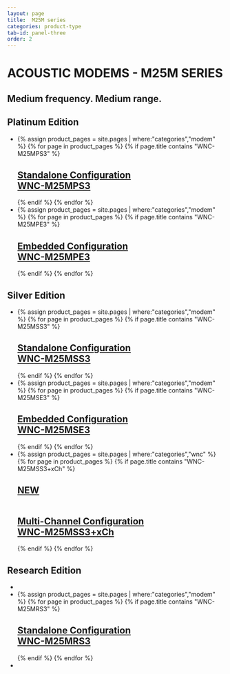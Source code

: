 ```yaml
---
layout: page
title:  M25M series
categories: product-type
tab-id: panel-three
order: 2
---
```


<h1 class='panel-heading'>ACOUSTIC MODEMS - M25M SERIES</h1>
<h2 class='panel-sub-heading'>Medium frequency. Medium range.</h2>
<div class='grey-container'>
    <h2 class='edition'>Platinum Edition</h2>
    <ul class="edition-container">
        <li class="modem-container">
            <div class="hOXnHC">
                {% assign product_pages = site.pages | where:"categories","modem" %}
                {% for page in product_pages %}
                {% if page.title contains "WNC-M25MPS3" %}
                <div class='mod modBlogPost'>
                    <a href="{{site.baseurl}}{{page.url}}"><img alt="" src="{{site.baseurl}}/images/thumbnail-wnc-m25mps3.jpg" />
                    <div class='content'>
                    <h2>Standalone Configuration <br>WNC-M25MPS3</h2>
                  </div></a>
                </div>
                {% endif %}
                {% endfor %}
            </div>
        </li>
        <li class="modem-container">
            <div class="hOXnHC">
                {% assign product_pages = site.pages | where:"categories","modem" %}
                {% for page in product_pages %}
                {% if page.title contains "WNC-M25MPE3" %}
                <div class='mod modBlogPost'>
                    <a href="{{site.baseurl}}{{page.url}}"><img alt="" src="{{site.baseurl}}/images/thumbnail-wnc-m25mpe3.jpg" />
                    <div class='content'>
                    <h2>Embedded Configuration <br>WNC-M25MPE3</h2>
                  </div></a>
                </div>
                {% endif %}
                {% endfor %}
            </div>
        </li>
    </ul>
</div>
<div class='grey-container'>
    <h2 class='edition'>Silver Edition</h2>
    <ul class="edition-container">
        <li class="modem-container">
            <div class="hOXnHC">
                {% assign product_pages = site.pages | where:"categories","modem" %}
                {% for page in product_pages %}
                {% if page.title contains "WNC-M25MSS3" %}
                <div class='mod modBlogPost'>
                    <a href="{{site.baseurl}}{{page.url}}"><img alt="" src="{{site.baseurl}}/images/thumbnail-wnc-m25mss3.jpg" />
                    <div class='content'>
                    <h2>Standalone Configuration <br>WNC-M25MSS3</h2>
                  </div></a>
                </div>
                {% endif %}
                {% endfor %}
            </div>
        </li>
        <li class="modem-container">
            <div class="hOXnHC">
                {% assign product_pages = site.pages | where:"categories","modem" %}
                {% for page in product_pages %}
                {% if page.title contains "WNC-M25MSE3" %}
                <div class='mod modBlogPost'>
                    <a href="{{site.baseurl}}{{page.url}}"><img alt="" src="{{site.baseurl}}/images/thumbnail-wnc-m25mse3.jpg" />
                    <div class='content'>
                    <h2>Embedded Configuration <br>WNC-M25MSE3</h2>
                  </div></a>
                </div>
                {% endif %}
                {% endfor %}
            </div>
        </li>
        <li class="modem-container">
            <div class="hOXnHC">
                {% assign product_pages = site.pages | where:"categories","wnc" %}
                {% for page in product_pages %}
                {% if page.title contains "WNC-M25MSS3+xCh" %}
                <div class='mod modBlogPost'>
                    <a href="{{site.baseurl}}{{page.url}}">
                        <h2 class="new-tag"> NEW </h2>
                        <img alt="" src="{{site.baseurl}}/images/thumbnail-wnc-multichannel.jpg" />
                        <div class='content'>
                            <h2>Multi-Channel Configuration <br>WNC-M25MSS3+xCh</h2>
                        </div>
                    </a>
                </div>
                {% endif %}
                {% endfor %}
            </div>
        </li>
    </ul>
</div>
<div class='grey-container' id='Research'>
    <h2 class='edition'>Research Edition</h2>
    <ul class="edition-container">
        <li class="modem-container"></li>
        <li class="modem-container">
            <div class="hOXnHC">
                {% assign product_pages = site.pages | where:"categories","modem" %}
                {% for page in product_pages %}
                {% if page.title contains "WNC-M25MRS3" %}
                <div class='mod modBlogPost'>
                    <a href="{{site.baseurl}}{{page.url}}"><img alt="" src="{{site.baseurl}}/{{page.thumbnail}}" />
                    <div class='content'>
                    <h2>Standalone Configuration <br>WNC-M25MRS3</h2>
                  </div></a>
                </div>
                {% endif %}
                {% endfor %}
            </div>
        </li>
        <li class="modem-container"></li>
    </ul>
</div>